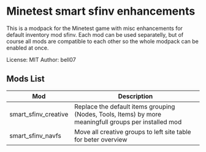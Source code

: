 # Minetest smart sfinv enhancements

This is a modpack for the Minetest game with misc enhancements for default inventory mod sfinv. 
Each mod can be used separatelly, but of course all mods are compatible to each other so the whole modpack can be enabled at once.

License: MIT
Author: bell07

## Mods List
Mod | Description
-- | --
smart_sfinv_creative | Replace the default items grouping (Nodes, Tools, Items) by more meaningfull groups per installed mod
smart_sfinv_navfs | Move all creative groups to left site table for beter overview
